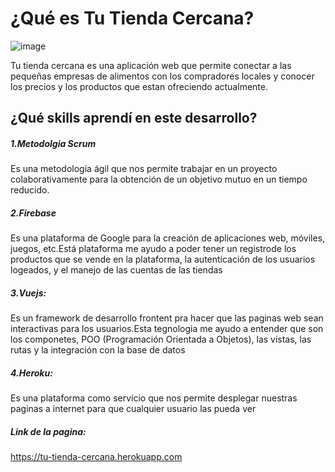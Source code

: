 # ¿Qué es Tu Tienda Cercana?


![image](https://user-images.githubusercontent.com/72902196/137778743-58deef12-707e-40cf-9f83-9d632062dd11.png)

Tu tienda cercana es una aplicación web que permite conectar a las pequeñas empresas de alimentos con los compradores locales y conocer los precios y los productos que estan ofreciendo actualmente.

## ¿Qué skills aprendí en este desarrollo?

##### 1.Metodolgia Scrum
Es una metodología ágil que nos permite trabajar en un proyecto colaborativamente para la obtención de un objetivo mutuo en un tiempo reducido.

##### 2.Firebase
Es una plataforma de Google para la creación de aplicaciones web, móviles, juegos, etc.Está plataforma me ayudo a poder tener un registrode los productos que se vende en la plataforma, la autenticación de los usuarios logeados, y el manejo de las cuentas de las tiendas

##### 3.Vuejs:
Es un framework de desarrollo frontent pra hacer que las paginas web sean interactivas para los usuarios.Esta tegnologia me ayudo a entender que son los componetes, POO (Programación Orientada a Objetos), las vistas, las rutas y la integración con la base de datos

##### 4.Heroku:
Es una plataforma como servicio que nos permite desplegar nuestras paginas a internet para que cualquier usuario las pueda ver


##### Link de la pagina:
https://tu-tienda-cercana.herokuapp.com
